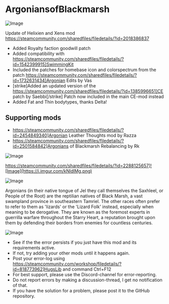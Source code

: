 # ArgoniansofBlackmarsh

![Image](https://i.imgur.com/buuPQel.png)

Update of Helixien and Xens mod
https://steamcommunity.com/sharedfiles/filedetails/?id=2018386837

- Added Royalty faction goodwill patch
- Added compatibility with https://steamcommunity.com/sharedfiles/filedetails/?id=1542399915]SwimmingKit
- Included the patches for homebase icon and colorspectrum from the patch https://steamcommunity.com/sharedfiles/filedetails/?id=1732631434]Argonian Edits by Vas
- [strike]Added an updated version of the https://steamcommunity.com/sharedfiles/filedetails/?id=1385996651]CE patch by Saebbi[/strike] Patch now included in the main CE-mod instead
- Added Fat and Thin bodytypes, thanks Delta!

## Supporting mods

- https://steamcommunity.com/sharedfiles/filedetails/?id=2454849340]Argonian Leather Thoughts mod by Razza 
- https://steamcommunity.com/sharedfiles/filedetails/?id=2501584842]Argonians of Blackmarsh Rebalancing by Rk

![Image](https://i.imgur.com/pufA0kM.png)


https://steamcommunity.com/sharedfiles/filedetails/?id=2288125657]![Image](https://i.imgur.com/kNldlMg.png)

	
![Image](https://i.imgur.com/Z4GOv8H.png)


Argonians (in their native tongue of Jel they call themselves the Saxhleel, or People of the Root) are the reptilian natives of Black Marsh, a vast swampland province in southeastern Tamriel. The other races often prefer to refer to them as 'lizards' or the 'Lizard Folk' instead, especially when meaning to be derogative. They are known as the foremost experts in guerrilla warfare throughout the Starry Heart, a reputation brought upon them by defending their borders from enemies for countless centuries.


![Image](https://i.imgur.com/PwoNOj4.png)



-  See if the the error persists if you just have this mod and its requirements active.
-  If not, try adding your other mods until it happens again.
-  Post your error-log using https://steamcommunity.com/workshop/filedetails/?id=818773962]HugsLib and command Ctrl+F12
-  For best support, please use the Discord-channel for error-reporting.
-  Do not report errors by making a discussion-thread, I get no notification of that.
-  If you have the solution for a problem, please post it to the GitHub repository.



